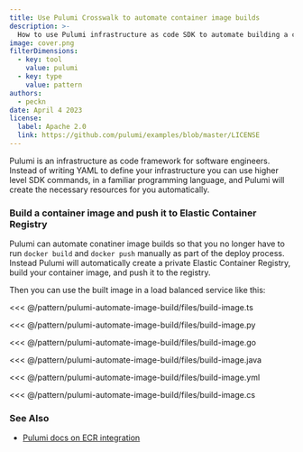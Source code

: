 ```yaml
---
title: Use Pulumi Crosswalk to automate container image builds
description: >-
  How to use Pulumi infrastructure as code SDK to automate building a container image
image: cover.png
filterDimensions:
  - key: tool
    value: pulumi
  - key: type
    value: pattern
authors:
  - peckn
date: April 4 2023
license:
  label: Apache 2.0
  link: https://github.com/pulumi/examples/blob/master/LICENSE
---
```


Pulumi is an infrastructure as code framework for software engineers. Instead of writing YAML to define your infrastructure you can use higher level SDK commands, in a familiar programming language, and Pulumi will create the necessary resources for you automatically.

### Build a container image and push it to Elastic Container Registry

Pulumi can automate conatiner image builds so that you no longer have to run `docker build` and
`docker push` manually as part of the deploy process. Instead Pulumi will automatically create
a private Elastic Container Registry, build your container image, and push it to the registry.

Then you can use the built image in a load balanced service like this:

<tabs>
<tab label="TypeScript">

<<< @/pattern/pulumi-automate-image-build/files/build-image.ts

</tab>

<tab label="Python">

<<< @/pattern/pulumi-automate-image-build/files/build-image.py

</tab>

<tab label="Go">

<<< @/pattern/pulumi-automate-image-build/files/build-image.go

</tab>

<tab label="Java">

<<< @/pattern/pulumi-automate-image-build/files/build-image.java

</tab>

<tab label="YAML">

<<< @/pattern/pulumi-automate-image-build/files/build-image.yml

</tab>

<tab label="C#">

<<< @/pattern/pulumi-automate-image-build/files/build-image.cs

</tab>

</tabs>


### See Also

- [Pulumi docs on ECR integration](https://www.pulumi.com/docs/guides/crosswalk/aws/ecr/)